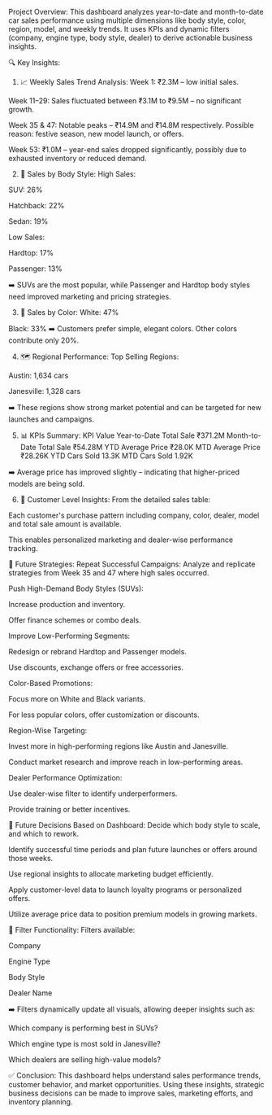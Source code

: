 Project Overview:
This dashboard analyzes year-to-date and month-to-date car sales performance using multiple dimensions like body style, color, region, model, and weekly trends. It uses KPIs and dynamic filters (company, engine type, body style, dealer) to derive actionable business insights.

🔍 Key Insights:
1. 📈 Weekly Sales Trend Analysis:
Week 1: ₹2.3M – low initial sales.

Week 11–29: Sales fluctuated between ₹3.1M to ₹9.5M – no significant growth.

Week 35 & 47: Notable peaks – ₹14.9M and ₹14.8M respectively. Possible reason: festive season, new model launch, or offers.

Week 53: ₹1.0M – year-end sales dropped significantly, possibly due to exhausted inventory or reduced demand.

2. 🚗 Sales by Body Style:
High Sales:

SUV: 26%

Hatchback: 22%

Sedan: 19%

Low Sales:

Hardtop: 17%

Passenger: 13%

➡️ SUVs are the most popular, while Passenger and Hardtop body styles need improved marketing and pricing strategies.

3. 🎨 Sales by Color:
White: 47%

Black: 33%
➡️ Customers prefer simple, elegant colors. Other colors contribute only 20%.

4. 🗺️ Regional Performance:
Top Selling Regions:

Austin: 1,634 cars

Janesville: 1,328 cars

➡️ These regions show strong market potential and can be targeted for new launches and campaigns.

5. 📊 KPIs Summary:
KPI	Value
Year-to-Date Total Sale	₹371.2M
Month-to-Date Total Sale	₹54.28M
YTD Average Price	₹28.0K
MTD Average Price	₹28.26K
YTD Cars Sold	13.3K
MTD Cars Sold	1.92K

➡️ Average price has improved slightly – indicating that higher-priced models are being sold.

6. 📑 Customer Level Insights:
From the detailed sales table:

Each customer's purchase pattern including company, color, dealer, model and total sale amount is available.

This enables personalized marketing and dealer-wise performance tracking.

🧠 Future Strategies:
Repeat Successful Campaigns:
Analyze and replicate strategies from Week 35 and 47 where high sales occurred.

Push High-Demand Body Styles (SUVs):

Increase production and inventory.

Offer finance schemes or combo deals.

Improve Low-Performing Segments:

Redesign or rebrand Hardtop and Passenger models.

Use discounts, exchange offers or free accessories.

Color-Based Promotions:

Focus more on White and Black variants.

For less popular colors, offer customization or discounts.

Region-Wise Targeting:

Invest more in high-performing regions like Austin and Janesville.

Conduct market research and improve reach in low-performing areas.

Dealer Performance Optimization:

Use dealer-wise filter to identify underperformers.

Provide training or better incentives.

🎯 Future Decisions Based on Dashboard:
Decide which body style to scale, and which to rework.

Identify successful time periods and plan future launches or offers around those weeks.

Use regional insights to allocate marketing budget efficiently.

Apply customer-level data to launch loyalty programs or personalized offers.

Utilize average price data to position premium models in growing markets.

🧩 Filter Functionality:
Filters available:

Company

Engine Type

Body Style

Dealer Name

➡️ Filters dynamically update all visuals, allowing deeper insights such as:

Which company is performing best in SUVs?

Which engine type is most sold in Janesville?

Which dealers are selling high-value models?

✅ Conclusion:
This dashboard helps understand sales performance trends, customer behavior, and market opportunities. Using these insights, strategic business decisions can be made to improve sales, marketing efforts, and inventory planning.








